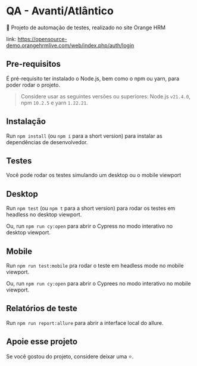 # QA - Avanti/Atlântico

🚀 Projeto de automação de testes, realizado no site Orange HRM

link: https://opensource-demo.orangehrmlive.com/web/index.php/auth/login

## Pre-requisitos

É pré-requisito ter instalado o Node.js, bem como o npm ou yarn, para poder rodar o projeto.

> Considere usar as seguintes versões ou superiores: Node.js `v21.4.0`, npm `10.2.5` e yarn `1.22.21`.

## Instalação

Run `npm install` (ou `npm i` para a short version) para instalar as dependências de desenvolvedor.

## Testes

Você pode rodar os testes simulando um desktop ou o mobile viewport

## Desktop

Run `npm test` (ou `npm t` para a short version) para rodar os testes em headless
no desktop viewport.

Ou, run `npm run cy:open` para abrir o Cypress no modo interativo no desktop viewport.

## Mobile

Run `npm run test:mobile` pra rodar o teste em headless mode no mobile viewport.

Ou, run `npm run cy:open` para abrir o Cyprees no modo interativo no mobile viewport.

## Relatórios de teste

Run `npm run report:allure` para abrir a interface local do allure.

## Apoie esse projeto

Se você gostou do projeto, considere deixar uma ⭐.
